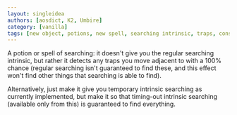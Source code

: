 ```yaml
---
layout: singleidea
authors: [aosdict, K2, Umbire]
category: [vanilla]
tags: [new object, potions, new spell, searching intrinsic, traps, consumable renewable principle]
---
```

A potion or spell of searching: it doesn't give you the regular searching intrinsic, but rather it detects any traps you move adjacent to with a 100% chance (regular searching isn't guaranteed to find these, and this effect won't find other things that searching is able to find).

Alternatively, just make it give you temporary intrinsic searching as currently implemented, but make it so that timing-out intrinsic searching (available only from this) is guaranteed to find everything.
